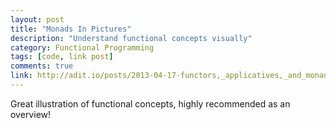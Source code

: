 ```yaml
---
layout: post
title: "Monads In Pictures"
description: "Understand functional concepts visually"
category: Functional Programming
tags: [code, link post]
comments: true
link: http://adit.io/posts/2013-04-17-functors,_applicatives,_and_monads_in_pictures.html
---
```


Great illustration of functional concepts, highly recommended as an overview!
